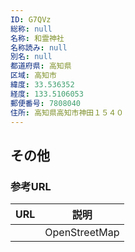 ```yaml
---
ID: G7QVz
総称: null
名称: 和霊神社
名称読み: null
別名: null
都道府県: 高知県
区域: 高知市
緯度: 33.536352
経度: 133.5106053
郵便番号: 7808040
住所: 高知県高知市神田１５４０
---
```


## その他

### 参考URL

| URL | 説明          |
| --- | ------------- |
|     | OpenStreetMap |
